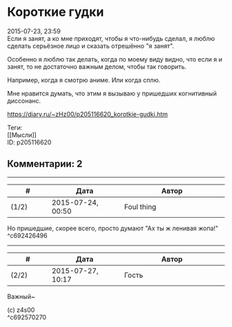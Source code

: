 Короткие гудки
==============

  
2015-07-23, 23:59  
 Если я занят, а ко мне приходят, чтобы я что-нибудь сделал, я люблю сделать серьёзное лицо и сказать отрешённо "я занят".   
   
 Особенно я люблю так делать, когда по моему виду видно, что если я и занят, то не достаточно важным делом, чтобы так говорить.   
   
 Например, когда я смотрю аниме. Или когда сплю.   
   
 Мне нравится думать, что этим я вызываю у пришедших когнитивный диссонанс.   
  
<https://diary.ru/~zHz00/p205116620_korotkie-gudki.htm>  
  
Теги:  
[[Мысли]]  
ID: p205116620  


Комментарии: 2
--------------

  


---



|         #         |              Дата              |                     Автор                     |           ID           |
| --- | --- | --- | --- |
| (1/2) | 2015-07-24, 00:50 | Foul thing | c692426496 |

  
 Но пришедшие, скорее всего, просто думают "Ах ты ж ленивая жопа!"   
 ^c692426496

---



|         #         |              Дата              |                     Автор                     |           ID           |
| --- | --- | --- | --- |
| (2/2) | 2015-07-27, 10:17 | Гость | c692570270 |

  
 Важный~   
   
 (с) z4s00   
 ^c692570270